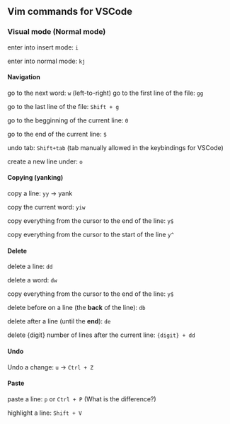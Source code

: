 ## Vim commands for VSCode

### Visual mode (Normal mode)
enter into insert mode: `i`

enter into normal mode: `kj`

#### Navigation
go to the next word: `w` (left-to-right)
go to the first line of the file: `gg`

go to the last line of the file: `Shift + g`

go to the begginning of the current line: `0`

go to the end of the current line: `$`

undo tab: `Shift+tab` (tab manually allowed in the keybindings for VSCode)

create a new line under: `o`

#### Copying (yanking)
copy a line: `yy` -> yank

copy the current word: `yiw`

copy everything from the cursor to the end of the line: `y$`

copy everything from the cursor to the start of the line `y^`
#### Delete 
delete a line: `dd`

delete a word: `dw`

copy everything from the cursor to the end of the line: `y$`

delete before on a line (the **back** of the line): `db`

delete after a line (until the **end**): `de`

delete {digit} number of lines after the current line: `{digit} + dd`

#### Undo

Undo a change: `u` -> `Ctrl + Z`  

#### Paste

paste a line: `p` or `Ctrl + P` (What is the difference?)

highlight a line: `Shift + V`

